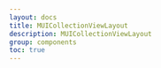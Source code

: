 ```yaml
---
layout: docs
title: MUICollectionViewLayout
description: MUICollectionViewLayout
group: components
toc: true
---
```

